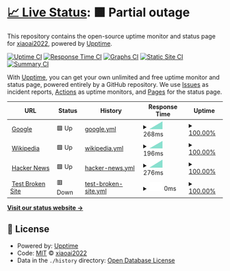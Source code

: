 # [📈 Live Status](https://demo.upptime.js.org): <!--live status--> **🟧 Partial outage**

This repository contains the open-source uptime monitor and status page for [xiaoai2022](https://demo.upptime.js.org), powered by [Upptime](https://github.com/upptime/upptime).

[![Uptime CI](https://github.com/xiaoai2022/status/workflows/Uptime%20CI/badge.svg)](https://github.com/xiaoai2022/status/actions?query=workflow%3A%22Uptime+CI%22)
[![Response Time CI](https://github.com/xiaoai2022/status/workflows/Response%20Time%20CI/badge.svg)](https://github.com/xiaoai2022/status/actions?query=workflow%3A%22Response+Time+CI%22)
[![Graphs CI](https://github.com/xiaoai2022/status/workflows/Graphs%20CI/badge.svg)](https://github.com/xiaoai2022/status/actions?query=workflow%3A%22Graphs+CI%22)
[![Static Site CI](https://github.com/xiaoai2022/status/workflows/Static%20Site%20CI/badge.svg)](https://github.com/xiaoai2022/status/actions?query=workflow%3A%22Static+Site+CI%22)
[![Summary CI](https://github.com/xiaoai2022/status/workflows/Summary%20CI/badge.svg)](https://github.com/xiaoai2022/status/actions?query=workflow%3A%22Summary+CI%22)

With [Upptime](https://upptime.js.org), you can get your own unlimited and free uptime monitor and status page, powered entirely by a GitHub repository. We use [Issues](https://github.com/xiaoai2022/status/issues) as incident reports, [Actions](https://github.com/xiaoai2022/status/actions) as uptime monitors, and [Pages](https://demo.upptime.js.org) for the status page.

<!--start: status pages-->
<!-- This summary is generated by Upptime (https://github.com/upptime/upptime) -->
<!-- Do not edit this manually, your changes will be overwritten -->
<!-- prettier-ignore -->
| URL | Status | History | Response Time | Uptime |
| --- | ------ | ------- | ------------- | ------ |
| <img alt="" src="https://icons.duckduckgo.com/ip3/www.google.com.ico" height="13"> [Google](https://www.google.com) | 🟩 Up | [google.yml](https://github.com/xiaoai2022/status/commits/HEAD/history/google.yml) | <details><summary><img alt="Response time graph" src="./graphs/google/response-time-week.png" height="20"> 268ms</summary><br><a href="https://status.awa.wiki/history/google"><img alt="Response time 268" src="https://img.shields.io/endpoint?url=https%3A%2F%2Fraw.githubusercontent.com%2Fxiaoai2022%2Fstatus%2FHEAD%2Fapi%2Fgoogle%2Fresponse-time.json"></a><br><a href="https://status.awa.wiki/history/google"><img alt="24-hour response time 268" src="https://img.shields.io/endpoint?url=https%3A%2F%2Fraw.githubusercontent.com%2Fxiaoai2022%2Fstatus%2FHEAD%2Fapi%2Fgoogle%2Fresponse-time-day.json"></a><br><a href="https://status.awa.wiki/history/google"><img alt="7-day response time 268" src="https://img.shields.io/endpoint?url=https%3A%2F%2Fraw.githubusercontent.com%2Fxiaoai2022%2Fstatus%2FHEAD%2Fapi%2Fgoogle%2Fresponse-time-week.json"></a><br><a href="https://status.awa.wiki/history/google"><img alt="30-day response time 268" src="https://img.shields.io/endpoint?url=https%3A%2F%2Fraw.githubusercontent.com%2Fxiaoai2022%2Fstatus%2FHEAD%2Fapi%2Fgoogle%2Fresponse-time-month.json"></a><br><a href="https://status.awa.wiki/history/google"><img alt="1-year response time 268" src="https://img.shields.io/endpoint?url=https%3A%2F%2Fraw.githubusercontent.com%2Fxiaoai2022%2Fstatus%2FHEAD%2Fapi%2Fgoogle%2Fresponse-time-year.json"></a></details> | <details><summary><a href="https://status.awa.wiki/history/google">100.00%</a></summary><a href="https://status.awa.wiki/history/google"><img alt="All-time uptime 100.00%" src="https://img.shields.io/endpoint?url=https%3A%2F%2Fraw.githubusercontent.com%2Fxiaoai2022%2Fstatus%2FHEAD%2Fapi%2Fgoogle%2Fuptime.json"></a><br><a href="https://status.awa.wiki/history/google"><img alt="24-hour uptime 100.00%" src="https://img.shields.io/endpoint?url=https%3A%2F%2Fraw.githubusercontent.com%2Fxiaoai2022%2Fstatus%2FHEAD%2Fapi%2Fgoogle%2Fuptime-day.json"></a><br><a href="https://status.awa.wiki/history/google"><img alt="7-day uptime 100.00%" src="https://img.shields.io/endpoint?url=https%3A%2F%2Fraw.githubusercontent.com%2Fxiaoai2022%2Fstatus%2FHEAD%2Fapi%2Fgoogle%2Fuptime-week.json"></a><br><a href="https://status.awa.wiki/history/google"><img alt="30-day uptime 100.00%" src="https://img.shields.io/endpoint?url=https%3A%2F%2Fraw.githubusercontent.com%2Fxiaoai2022%2Fstatus%2FHEAD%2Fapi%2Fgoogle%2Fuptime-month.json"></a><br><a href="https://status.awa.wiki/history/google"><img alt="1-year uptime 100.00%" src="https://img.shields.io/endpoint?url=https%3A%2F%2Fraw.githubusercontent.com%2Fxiaoai2022%2Fstatus%2FHEAD%2Fapi%2Fgoogle%2Fuptime-year.json"></a></details>
| <img alt="" src="https://icons.duckduckgo.com/ip3/en.wikipedia.org.ico" height="13"> [Wikipedia](https://en.wikipedia.org) | 🟩 Up | [wikipedia.yml](https://github.com/xiaoai2022/status/commits/HEAD/history/wikipedia.yml) | <details><summary><img alt="Response time graph" src="./graphs/wikipedia/response-time-week.png" height="20"> 196ms</summary><br><a href="https://status.awa.wiki/history/wikipedia"><img alt="Response time 196" src="https://img.shields.io/endpoint?url=https%3A%2F%2Fraw.githubusercontent.com%2Fxiaoai2022%2Fstatus%2FHEAD%2Fapi%2Fwikipedia%2Fresponse-time.json"></a><br><a href="https://status.awa.wiki/history/wikipedia"><img alt="24-hour response time 196" src="https://img.shields.io/endpoint?url=https%3A%2F%2Fraw.githubusercontent.com%2Fxiaoai2022%2Fstatus%2FHEAD%2Fapi%2Fwikipedia%2Fresponse-time-day.json"></a><br><a href="https://status.awa.wiki/history/wikipedia"><img alt="7-day response time 196" src="https://img.shields.io/endpoint?url=https%3A%2F%2Fraw.githubusercontent.com%2Fxiaoai2022%2Fstatus%2FHEAD%2Fapi%2Fwikipedia%2Fresponse-time-week.json"></a><br><a href="https://status.awa.wiki/history/wikipedia"><img alt="30-day response time 196" src="https://img.shields.io/endpoint?url=https%3A%2F%2Fraw.githubusercontent.com%2Fxiaoai2022%2Fstatus%2FHEAD%2Fapi%2Fwikipedia%2Fresponse-time-month.json"></a><br><a href="https://status.awa.wiki/history/wikipedia"><img alt="1-year response time 196" src="https://img.shields.io/endpoint?url=https%3A%2F%2Fraw.githubusercontent.com%2Fxiaoai2022%2Fstatus%2FHEAD%2Fapi%2Fwikipedia%2Fresponse-time-year.json"></a></details> | <details><summary><a href="https://status.awa.wiki/history/wikipedia">100.00%</a></summary><a href="https://status.awa.wiki/history/wikipedia"><img alt="All-time uptime 100.00%" src="https://img.shields.io/endpoint?url=https%3A%2F%2Fraw.githubusercontent.com%2Fxiaoai2022%2Fstatus%2FHEAD%2Fapi%2Fwikipedia%2Fuptime.json"></a><br><a href="https://status.awa.wiki/history/wikipedia"><img alt="24-hour uptime 100.00%" src="https://img.shields.io/endpoint?url=https%3A%2F%2Fraw.githubusercontent.com%2Fxiaoai2022%2Fstatus%2FHEAD%2Fapi%2Fwikipedia%2Fuptime-day.json"></a><br><a href="https://status.awa.wiki/history/wikipedia"><img alt="7-day uptime 100.00%" src="https://img.shields.io/endpoint?url=https%3A%2F%2Fraw.githubusercontent.com%2Fxiaoai2022%2Fstatus%2FHEAD%2Fapi%2Fwikipedia%2Fuptime-week.json"></a><br><a href="https://status.awa.wiki/history/wikipedia"><img alt="30-day uptime 100.00%" src="https://img.shields.io/endpoint?url=https%3A%2F%2Fraw.githubusercontent.com%2Fxiaoai2022%2Fstatus%2FHEAD%2Fapi%2Fwikipedia%2Fuptime-month.json"></a><br><a href="https://status.awa.wiki/history/wikipedia"><img alt="1-year uptime 100.00%" src="https://img.shields.io/endpoint?url=https%3A%2F%2Fraw.githubusercontent.com%2Fxiaoai2022%2Fstatus%2FHEAD%2Fapi%2Fwikipedia%2Fuptime-year.json"></a></details>
| <img alt="" src="https://icons.duckduckgo.com/ip3/news.ycombinator.com.ico" height="13"> [Hacker News](https://news.ycombinator.com) | 🟩 Up | [hacker-news.yml](https://github.com/xiaoai2022/status/commits/HEAD/history/hacker-news.yml) | <details><summary><img alt="Response time graph" src="./graphs/hacker-news/response-time-week.png" height="20"> 276ms</summary><br><a href="https://status.awa.wiki/history/hacker-news"><img alt="Response time 276" src="https://img.shields.io/endpoint?url=https%3A%2F%2Fraw.githubusercontent.com%2Fxiaoai2022%2Fstatus%2FHEAD%2Fapi%2Fhacker-news%2Fresponse-time.json"></a><br><a href="https://status.awa.wiki/history/hacker-news"><img alt="24-hour response time 276" src="https://img.shields.io/endpoint?url=https%3A%2F%2Fraw.githubusercontent.com%2Fxiaoai2022%2Fstatus%2FHEAD%2Fapi%2Fhacker-news%2Fresponse-time-day.json"></a><br><a href="https://status.awa.wiki/history/hacker-news"><img alt="7-day response time 276" src="https://img.shields.io/endpoint?url=https%3A%2F%2Fraw.githubusercontent.com%2Fxiaoai2022%2Fstatus%2FHEAD%2Fapi%2Fhacker-news%2Fresponse-time-week.json"></a><br><a href="https://status.awa.wiki/history/hacker-news"><img alt="30-day response time 276" src="https://img.shields.io/endpoint?url=https%3A%2F%2Fraw.githubusercontent.com%2Fxiaoai2022%2Fstatus%2FHEAD%2Fapi%2Fhacker-news%2Fresponse-time-month.json"></a><br><a href="https://status.awa.wiki/history/hacker-news"><img alt="1-year response time 276" src="https://img.shields.io/endpoint?url=https%3A%2F%2Fraw.githubusercontent.com%2Fxiaoai2022%2Fstatus%2FHEAD%2Fapi%2Fhacker-news%2Fresponse-time-year.json"></a></details> | <details><summary><a href="https://status.awa.wiki/history/hacker-news">100.00%</a></summary><a href="https://status.awa.wiki/history/hacker-news"><img alt="All-time uptime 100.00%" src="https://img.shields.io/endpoint?url=https%3A%2F%2Fraw.githubusercontent.com%2Fxiaoai2022%2Fstatus%2FHEAD%2Fapi%2Fhacker-news%2Fuptime.json"></a><br><a href="https://status.awa.wiki/history/hacker-news"><img alt="24-hour uptime 100.00%" src="https://img.shields.io/endpoint?url=https%3A%2F%2Fraw.githubusercontent.com%2Fxiaoai2022%2Fstatus%2FHEAD%2Fapi%2Fhacker-news%2Fuptime-day.json"></a><br><a href="https://status.awa.wiki/history/hacker-news"><img alt="7-day uptime 100.00%" src="https://img.shields.io/endpoint?url=https%3A%2F%2Fraw.githubusercontent.com%2Fxiaoai2022%2Fstatus%2FHEAD%2Fapi%2Fhacker-news%2Fuptime-week.json"></a><br><a href="https://status.awa.wiki/history/hacker-news"><img alt="30-day uptime 100.00%" src="https://img.shields.io/endpoint?url=https%3A%2F%2Fraw.githubusercontent.com%2Fxiaoai2022%2Fstatus%2FHEAD%2Fapi%2Fhacker-news%2Fuptime-month.json"></a><br><a href="https://status.awa.wiki/history/hacker-news"><img alt="1-year uptime 100.00%" src="https://img.shields.io/endpoint?url=https%3A%2F%2Fraw.githubusercontent.com%2Fxiaoai2022%2Fstatus%2FHEAD%2Fapi%2Fhacker-news%2Fuptime-year.json"></a></details>
| <img alt="" src="https://icons.duckduckgo.com/ip3/thissitedoesnotexist.koj.co.ico" height="13"> [Test Broken Site](https://thissitedoesnotexist.koj.co) | 🟥 Down | [test-broken-site.yml](https://github.com/xiaoai2022/status/commits/HEAD/history/test-broken-site.yml) | <details><summary><img alt="Response time graph" src="./graphs/test-broken-site/response-time-week.png" height="20"> 0ms</summary><br><a href="https://status.awa.wiki/history/test-broken-site"><img alt="Response time 0" src="https://img.shields.io/endpoint?url=https%3A%2F%2Fraw.githubusercontent.com%2Fxiaoai2022%2Fstatus%2FHEAD%2Fapi%2Ftest-broken-site%2Fresponse-time.json"></a><br><a href="https://status.awa.wiki/history/test-broken-site"><img alt="24-hour response time 0" src="https://img.shields.io/endpoint?url=https%3A%2F%2Fraw.githubusercontent.com%2Fxiaoai2022%2Fstatus%2FHEAD%2Fapi%2Ftest-broken-site%2Fresponse-time-day.json"></a><br><a href="https://status.awa.wiki/history/test-broken-site"><img alt="7-day response time 0" src="https://img.shields.io/endpoint?url=https%3A%2F%2Fraw.githubusercontent.com%2Fxiaoai2022%2Fstatus%2FHEAD%2Fapi%2Ftest-broken-site%2Fresponse-time-week.json"></a><br><a href="https://status.awa.wiki/history/test-broken-site"><img alt="30-day response time 0" src="https://img.shields.io/endpoint?url=https%3A%2F%2Fraw.githubusercontent.com%2Fxiaoai2022%2Fstatus%2FHEAD%2Fapi%2Ftest-broken-site%2Fresponse-time-month.json"></a><br><a href="https://status.awa.wiki/history/test-broken-site"><img alt="1-year response time 0" src="https://img.shields.io/endpoint?url=https%3A%2F%2Fraw.githubusercontent.com%2Fxiaoai2022%2Fstatus%2FHEAD%2Fapi%2Ftest-broken-site%2Fresponse-time-year.json"></a></details> | <details><summary><a href="https://status.awa.wiki/history/test-broken-site">100.00%</a></summary><a href="https://status.awa.wiki/history/test-broken-site"><img alt="All-time uptime 100.00%" src="https://img.shields.io/endpoint?url=https%3A%2F%2Fraw.githubusercontent.com%2Fxiaoai2022%2Fstatus%2FHEAD%2Fapi%2Ftest-broken-site%2Fuptime.json"></a><br><a href="https://status.awa.wiki/history/test-broken-site"><img alt="24-hour uptime 100.00%" src="https://img.shields.io/endpoint?url=https%3A%2F%2Fraw.githubusercontent.com%2Fxiaoai2022%2Fstatus%2FHEAD%2Fapi%2Ftest-broken-site%2Fuptime-day.json"></a><br><a href="https://status.awa.wiki/history/test-broken-site"><img alt="7-day uptime 100.00%" src="https://img.shields.io/endpoint?url=https%3A%2F%2Fraw.githubusercontent.com%2Fxiaoai2022%2Fstatus%2FHEAD%2Fapi%2Ftest-broken-site%2Fuptime-week.json"></a><br><a href="https://status.awa.wiki/history/test-broken-site"><img alt="30-day uptime 100.00%" src="https://img.shields.io/endpoint?url=https%3A%2F%2Fraw.githubusercontent.com%2Fxiaoai2022%2Fstatus%2FHEAD%2Fapi%2Ftest-broken-site%2Fuptime-month.json"></a><br><a href="https://status.awa.wiki/history/test-broken-site"><img alt="1-year uptime 100.00%" src="https://img.shields.io/endpoint?url=https%3A%2F%2Fraw.githubusercontent.com%2Fxiaoai2022%2Fstatus%2FHEAD%2Fapi%2Ftest-broken-site%2Fuptime-year.json"></a></details>

<!--end: status pages-->

[**Visit our status website →**](https://demo.upptime.js.org)

## 📄 License

- Powered by: [Upptime](https://github.com/upptime/upptime)
- Code: [MIT](./LICENSE) © [xiaoai2022](https://demo.upptime.js.org)
- Data in the `./history` directory: [Open Database License](https://opendatacommons.org/licenses/odbl/1-0/)
